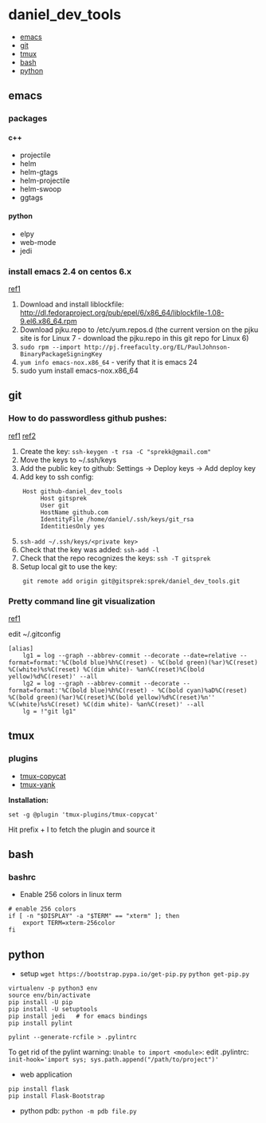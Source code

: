 # daniel_dev_tools

- [emacs](#emacs)
- [git](#git)
- [tmux](#tmux)
- [bash](#bash)
- [python](#python)


## emacs

### packages
#### c++
- projectile
- helm
- helm-gtags
- helm-projectile
- helm-swoop
- ggtags

#### python
- elpy
- web-mode
- jedi

### install emacs 2.4 on centos 6.x

[ref1](https://vitalvastness.wordpress.com/2013/07/03/installing-emacs-24-on-centos-6/comment-page-1/)

1. Download and install liblockfile: http://dl.fedoraproject.org/pub/epel/6/x86_64/liblockfile-1.08-9.el6.x86_64.rpm
2. Download pjku.repo to /etc/yum.repos.d  (the current version on the pjku site is for Linux 7 - download the pjku.repo in this git repo for Linux 6)
3. ```sudo rpm --import http://pj.freefaculty.org/EL/PaulJohnson-BinaryPackageSigningKey```
4. ```yum info emacs-nox.x86_64```   - verify that it is emacs 24
5. sudo yum install emacs-nox.x86_64

## git
### How to do passwordless github pushes:
[ref1](https://gist.github.com/rosswd/e1afd2b0b0d515517eac) [ref2](http://stackoverflow.com/questions/7927750/specify-an-ssh-key-for-git-push-for-a-given-domain)

1. Create the key:  ```ssh-keygen -t rsa -C "sprekk@gmail.com"```
2. Move the keys to ~/.ssh/keys
3. Add the public key to github: Settings -> Deploy keys -> Add deploy key
4. Add key to ssh config:
```
    Host github-daniel_dev_tools
         Host gitsprek
         User git
         HostName github.com
         IdentityFile /home/daniel/.ssh/keys/git_rsa
         IdentitiesOnly yes
```
5. ```ssh-add ~/.ssh/keys/<private key>```
6. Check that the key was added:  ```ssh-add -l```
7. Check that the repo recognizes the keys:  ```ssh -T gitsprek```
8. Setup local git to use the key:
```
    git remote add origin git@gitsprek:sprek/daniel_dev_tools.git
```

### Pretty command line git visualization
[ref1](http://stackoverflow.com/questions/1057564/pretty-git-branch-graphs)

edit ~/.gitconfig
```
[alias]
	lg1 = log --graph --abbrev-commit --decorate --date=relative --format=format:'%C(bold blue)%h%C(reset) - %C(bold green)(%ar)%C(reset) %C(white)%s%C(reset) %C(dim white)- %an%C(reset)%C(bold yellow)%d%C(reset)' --all
	lg2 = log --graph --abbrev-commit --decorate --format=format:'%C(bold blue)%h%C(reset) - %C(bold cyan)%aD%C(reset) %C(bold green)(%ar)%C(reset)%C(bold yellow)%d%C(reset)%n''          %C(white)%s%C(reset) %C(dim white)- %an%C(reset)' --all
	lg = !"git lg1"
```

## tmux

### plugins
- [tmux-copycat](https://github.com/tmux-plugins/tmux-copycat)
- [tmux-yank](https://github.com/tmux-plugins/tmux-yank)

**Installation:**
```
set -g @plugin 'tmux-plugins/tmux-copycat'
```
Hit prefix + I to fetch the plugin and source it

## bash

### bashrc
- Enable 256 colors in linux term
```
# enable 256 colors
if [ -n "$DISPLAY" -a "$TERM" == "xterm" ]; then
    export TERM=xterm-256color
fi
```

## python

- setup
```wget https://bootstrap.pypa.io/get-pip.py```
```python get-pip.py```
```
virtualenv -p python3 env
source env/bin/activate
pip install -U pip
pip install -U setuptools
pip install jedi   # for emacs bindings
pip install pylint

pylint --generate-rcfile > .pylintrc
```

To get rid of the pylint warning: ```Unable to import <module>```:
edit .pylintrc:
```init-hook='import sys; sys.path.append("/path/to/project")'```

- web application
```
pip install flask
pip install Flask-Bootstrap
```

- python pdb: ```python -m pdb file.py```

